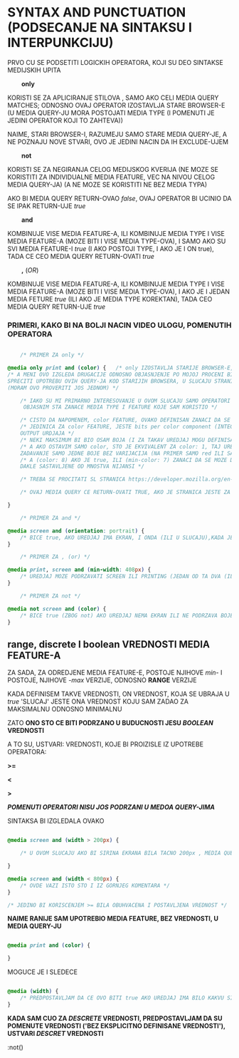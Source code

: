 # SYNTAX AND PUNCTUATION (PODSECANJE NA SINTAKSU I INTERPUNKCIJU)

PRVO CU SE PODSETITI LOGICKIH OPERATORA, KOJI SU DEO SINTAKSE MEDIJSKIH UPITA

&nbsp;&nbsp;&nbsp;&nbsp;&nbsp;&nbsp;&nbsp;&nbsp;**only**

KORISTI SE ZA APLICIRANJE STILOVA , SAMO AKO CELI MEDIA QUERY MATCHES; ODNOSNO OVAJ OPERATOR IZOSTAVLJA STARE BROWSER-E (U MEDIA QUERY-JU MORA POSTOJATI MEDIA TYPE (I POMENUTI JE JEDINI OPERATOR KOJI TO ZAHTEVA))

NAIME, STARI BROWSER-I, RAZUMEJU SAMO STARE MEDIA QUERY-JE, A NE POZNAJU NOVE STVARI, OVO JE JEDINI NACIN DA IH EXCLUDE-UJEM

&nbsp;&nbsp;&nbsp;&nbsp;&nbsp;&nbsp;&nbsp;&nbsp;**not**

KORISTI SE ZA NEGIRANJA CELOG MEDIJSKOG KVERIJA (NE MOZE SE KORISTITI ZA INDIVIDUALNE MEDIA FEATURE, VEC NA NIVOU CELOG MEDIA QUERY-JA) (A NE MOZE SE KORISTITI NE BEZ MEDIA TYPA)

AKO BI MEDIA QUERY RETURN-OVAO *false*, OVAJ OPERATOR BI UCINIO DA SE IPAK RETURN-UJE *true*

&nbsp;&nbsp;&nbsp;&nbsp;&nbsp;&nbsp;&nbsp;&nbsp;**and**

KOMBINUJE VISE MEDIA FEATURE-A, ILI KOMBINUJE MEDIA TYPE I VISE MEDIA FEATURE-A (MOZE BITI I VISE MEDIA TYPE-OVA), I SAMO AKO SU SVI MEDIA FEATURE-I *true* (I AKO POSTOJI TYPE, I AKO JE I ON true), TADA CE CEO MEDIA QUERY RETURN-OVATI *true*

&nbsp;&nbsp;&nbsp;&nbsp;&nbsp;&nbsp;&nbsp;&nbsp;**,** (*OR*)

KOMBINUJE VISE MEDIA FEATURE-A, ILI KOMBINUJE MEDIA TYPE I VISE MEDIA FEATURE-A (MOZE BITI I VISE MEDIA TYPE-OVA), I AKO JE I JEDAN MEDIA FETURE *true* (ILI AKO JE MEDIA TYPE KOREKTAN), TADA CEO MEDIA QUERY RETURN-UJE *true*

### PRIMERI, KAKO BI NA BOLJI NACIN VIDEO ULOGU, POMENUTIH OPERATORA

```CSS

    /* PRIMER ZA only */

@media only print and (color) {   /* only IZOSTAVLJA STARIJE BROWSER-E, ALI U OVOM SLUCAJU AKCENAT                                      BI BIO NA PRINTERU (TAKO KAZE ESTELLE) */
/* A MENI OVO IZGLEDA DRUGACIJE ODNOSNO OBJASNJENJE PO MOJOJ PROCENI BI BILO
SPRECITI UPOTREBU OVIH QUERY-JA KOD STARIJIH BROWSERA, U SLUCAJU STRANICA KOJE SU NAMENJENE STAMPI
(MORAM OVO PROVERITI JOS JEDNOM) */

    /* IAKO SU MI PRIMARNO INTERESOVANJE U OVOM SLUCAJU SAMO OPERATORI OVDE CU POKUSATI DA
     OBJASNIM STA ZANACE MEDIA TYPE I FEATURE KOJE SAM KORISTIO */

    /* CISTO DA NAPOMENEM, color FEATURE, OVAKO DEFINISAN ZANACI DA SE RADI O UREDJAJU KOJI PODRZAVA BOJE */
    /* JEDINICA ZA color FEATURE, JESTE bits per color component (INTEGER BROJ JE VREDNOST)
    OUTPUT URDJAJA */
    /* NEKI MAKSIMUM BI BIO OSAM BOJA (I ZA TAKAV UREDJAJ MOGU DEFINISATI, NPR HEX CODE ZA BOJU) */
    /* A AKO OSTAVIM SAMO color, STO JE EKVIVALENT ZA color: 1, TAJ UREDJAJ SAMO PODRZAVA
    ZADAVANJE SAMO JEDNE BOJE BEZ VARIJACIJA (NA PRIMER SAMO red ILI SAMO green ETC.) */
    /* A (color: 8) AKO JE true, ILI (min-color: 7) ZANACI DA SE MOZE DEFINISATI HEX CODE BOJE
    DAKLE SASTAVLJENE OD MNOSTVA NIJANSI */

    /* TREBA SE PROCITATI SL STRANICA https://developer.mozilla.org/en-US/docs/Web/CSS/@media/color */

    /* OVAJ MEDIA QUERY CE RETURN-OVATI TRUE, AKO JE STRANICA JESTE ZA STAMPU, I AKO SE STRANICA PREGLEDA NA UREDJAJU KOJI PODRZAVA BOJE (color: 1) */

}

    /* PRIMER ZA and */

@media screen and (orientation: portrait) {
    /* BICE true, AKO UREDJAJ IMA EKRAN, I ONDA (ILI U SLUCAJU),KADA JE SIRINA TOG EKRANA MANJA OD VISINE */
}

    /* PRIMER ZA , (or) */

@media print, screen and (min-width: 408px) {
    /* UREDJAJ MOZE PODRZAVATI SCREEN ILI PRINTING (JEDAN OD TA DVA (ILI OBA ZAJEDNO)), ALI MORA IMATI SIRINU VECU OD 408 PIKSELA, DA BI SE return-OVALO true */
}

    /* PRIMER ZA not */

@media not screen and (color) {
    /* BICE true (ZBOG not) AKO UREDJAJ NEMA EKRAN ILI NE PODRZAVA BOJE, ILI AKO  NEMA EKRAN I TAKODJE NE PODRZAVA BOJE */
}

```

## range, discrete I boolean VREDNOSTI MEDIA FEATURE-A

ZA SADA, ZA ODREDJENE MEDIA FEATURE-E, POSTOJE NJIHOVE *min-* I POSTOJE, NJIHOVE *-max* VERZIJE, ODNOSNO **RANGE** VERZIJE

KADA DEFINISEM TAKVE VREDNOSTI, ON VREDNOST, KOJA SE UBRAJA U *true* 'SLUCAJ' JESTE ONA VREDNOST KOJU SAM ZADAO ZA MAKSIMALNU ODNOSNO MINIMALNU

ZATO **ONO STO CE BITI PODRZANO U BUDUCNOSTI JESU *BOOLEAN* VREDNOSTI**

A TO SU, USTVARI: VREDNOSTI, KOJE BI PROIZISLE IZ UPOTREBE OPERATORA: 

**>=**

**<**

**>**

***POMENUTI OPERATORI NISU JOS PODRZANI U MEDOA QUERY-JIMA***

SINTAKSA BI IZGLEDALA OVAKO

```CSS

@media screen and (width > 200px) {

    /* U OVOM SLUCAJU AKO BI SIRINA EKRANA BILA TACNO 200px , MEDIA QUERY BI RETURN-OVAO false*/

}

@media screen and (width < 800px) {
    /* OVDE VAZI ISTO STO I IZ GORNJEG KOMENTARA */
}

/* JEDINO BI KORISCENJEM >= BILA OBUHVACENA I POSTAVLJENA VREDNOST */

```

**NAIME RANIJE SAM UPOTREBIO MEDIA FEATURE, BEZ VREDNOSTI, U MEDIA QUERY-JU**

```CSS

@media print and (color) {

}

```

MOGUCE JE I SLEDECE

```CSS

@media (width) {
    /* PREDPOSTAVLJAM DA CE OVO BITI true AKO UREDJAJ IMA BILO KAKVU SIRINU DISPLAY-A */
}

```

**KADA SAM CUO ZA *DESCRETE* VREDNOSTI, PREDPOSTAVLJAM DA SU POMENUTE VREDNOSTI ('BEZ EKSPLICITNO DEFINISANE VREDNOSTI'), USTVARI *DESCRET* VREDNOSTI**

:not()